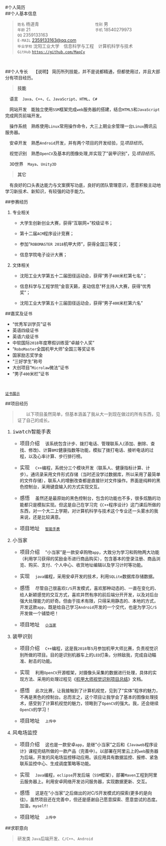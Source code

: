 #个人简历
<br>
##个人基本信息
>`姓名` 杨道青&emsp;&emsp;&emsp;&emsp;&emsp;&emsp;&emsp;&emsp;&emsp;&emsp;&emsp;&emsp;&emsp;`性别` 男<br>
>`年龄` 21&emsp;&emsp;&emsp;&emsp;&emsp;&emsp;&emsp;&emsp;&emsp;&emsp;&emsp;&emsp;&emsp;&emsp;&emsp;`手机` 18540279973<br>
>`QQ` 2359133163<br>
>`E-MAIL` 2359133163@qq.com<br>
>`毕业学校` 沈阳工业大学&emsp;信息科学与工程&emsp;计算机科学与技术<br>
>`GitHub` [`https://github.com/MapCy`](https://github.com/MapCy)
<br>

##个人专长
&emsp;【说明】 简历所列技能，并不是说都精通，但都使用过，并且大部分有项目经历。<br>
>**技能**

&emsp;<kbd>语言</kbd>&emsp;`Java`、`C++`、`C`、`JavaScript`、`HTML`、`C#`<br>

&emsp;<kbd>网站开发</kbd>&emsp;能独立使用`SSM`框架完成`web`服务器的搭建，结合`HTML5`和`JavaScript`完成网页前端开发。<br>

&emsp;<kbd>操作系统</kbd>&emsp;熟练使用`Linux`常用操作命令，大三上期业余管理一台`Linux`腾讯云服务器。<br>

&emsp;<kbd>安卓开发</kbd>&emsp;熟悉`Android`开发，并有两个项目的开发经验，见*项目经历*。<br>

&emsp;<kbd>视觉识别</kbd>&emsp;熟悉`OpenCV`及基本的图像处理,并实现了"装甲识别"，见*项目经历*。<br>

&emsp;<kbd>3D世界</kbd>&emsp;`Maya`、`Unity3D`
>**其它**

&emsp;有良好的口头表达能力与文案撰写功底，良好的团队管理意识，愿意积极主动地学习新技术、新知识，有较强的动手能力。
<br>

##参赛经历
1. 专业相关
    - 大学生创新创业大赛，获得“互联网+”校级证书；
   
    - 第十二届`ACM`程序设计竞赛；
   
    - 参加“`ROBOMASTER 2018`机甲大师”，获得全国三等奖；

    - 信息学院电子设计大赛；

2. 文体相关
    - 沈阳工业大学第五十二届田径运动会，获得“男子`400`米栏第七名”；
  
    - 信息科学与工程学院“金音天籁，麦动信息”杯主持人大赛，获得“优秀奖”；
    
    - 沈阳工业大学第五十三届田径运动会，获得“男子`400`米栏第六名”



##嘉奖及证书

* “优秀军训学员”证书
* 英语四级证书
* 英语六级证书
* 中软国际`2018`年度寒假训练营“卓越个人奖”
* “`RoboMaster`全国机甲大师”全国三等奖证书
* 国家励志奖学金
* “三好学生”称号
* 大创项目“`Microlaw`微法”证书
* “男子`400`米栏”证书
<br>

[`证书展示`](https://github.com/MapCy/resume/blob/master/award.jpg)

##项目经历
>&emsp;&emsp;以下项目虽然简单，但基本涵盖了我从大一到现在做过的所有东西，见证了自己的成长。

1. <font size="4px"><kbd>`iwatch`智能手表</kbd></font>

    - <font size="3px">项目介绍</font>&emsp;
该系统包含计步、拨打电话、管理联系人(添加、删除、查找、修改)、计算`BMI`健康指数等功能，模拟了拨打电话、接听电话的过程，以及心率计算、步行排行榜。


    - <font size="3px">实现</font>&emsp;
`C++`编程，系统分三个模块开发（联系人、健康指标计算、计步）。通讯录采用文件形式存储（当时还没学过数据库，所以采用了最简单的文件存储），联系人的增删改查都是直接针对文件操作。界面是纯粹的黑色控制台，采用键盘输入的方式实现交互。

    - <font size="3px">感悟</font>&emsp;
虽然还是最原始的黑色控制台，包含的功能也不多，很多炫酷的功能都只是模拟实现。但这是自己在学习完《`C++`程序设计》这门课后所做的东西，对一个大二上学期，对计算机科学与技术这个专业还一头雾水的我来说，还是比较满意。

    - <font size="3px">项目地址</font>&emsp;
[`智能手表`](https://github.com/MapCy/practice/tree/master/iwatchScreen)

2. <font size="4px"><kbd>小当家</kbd></font>
    - <font size="3px">项目介绍</font>&emsp;
“小当家”是一款安卓购物`app`，大致分为学习和购物两大功能（利用学习获得的奖励金币进行商品购买），包含基本的登录注册、商品浏览、购买、支付、个人中心、收货地址编辑以及学习计时等功能。

    - <font size="3px">实现</font>&emsp;
`java`编程，采用安卓开发的技术，利用`SQLite`数据库存储数据。

    - <font size="3px">感悟</font>&emsp;
尽管自己很喜欢`C/S`开发模式，喜欢那种动态的、一直在变化的、给人新颖感觉的交互方式，喜欢井然有序的前后端分开开发，以及对后台强大处理能力的好奇。但由于技术有限，只得采用静态的、本地的方式，开发这款`app`，既是给自己学习`Android`开发的一个交代，也是为学习`C/S`开发做一个铺垫吧！

    - <font size="3px">项目地址</font>&emsp;
[`小当家`](https://github.com/MapCy/practice/tree/master/Eat)

3. <font size="4px"><kbd>装甲识别</kbd></font>
    - <font size="3px">项目介绍</font>&emsp;
`C++`编程，这是我`2018`年`5`月参加机甲大师比赛，负责视觉识别所做的项目。目的是识别机器车上的`LED`灯条，分辨敌我，完成自动瞄准、射击的功能。

    - <font size="3px">实现</font>&emsp;
利用`OpenCV`开源框架，对摄像头采集的数据进行处理，具体的实现方法、采用的处理过程见《[机甲大师视觉识别项目总结](https://github.com/MapCy/techDoc)》文档。

    - <font size="3px">感悟</font>&emsp;
此次比赛，让我接触到了计算机视觉，见到了“实体”程序的魅力，不再是黑色的控制台。总而言之，这个项目让我学会了基本的图像处理技术，感受到了计算机视觉的魅力，领略到了`OpenCV`的强大。我，还会继续`OpenCV`的学习！

    - <font size="3px">项目地址</font>&emsp;
`上传中`

4. <font size="4px"><kbd>风电场监控</kbd></font>
    - <font size="3px">项目介绍</font>&emsp;
这也是一款安卓`app`，是继“小当家”之后和《`Javaweb`程序设计》课程完结所做的一款产品（完善中）。以部署在阿里云上的`web`服务器为后端，开发的风电场监控移动应用。该应用具有数据监控、报修、紧急联系监控中心、生成调度策略等功能。

    - <font size="3px">实现</font>&emsp;
`Java`编程，`eclipse`开发后端（`SSM`框架），部署`Maven`工程到阿里云服务器上。利用安卓网络开发访问服务器，实现数据更新、交互。

    - <font size="3px">感悟</font>&emsp;
这是在“小当家”之后做出的对C/S开发模式的探索(更多的是向往)，虽然项目还在完善中，但还是感谢自己愿意探索、愿意尝试的态度。加油，`myself!`

    - <font size="3px">项目地址</font>&emsp;
`上传中`


##求职意向
><kbd>研发类</kbd> `Java`后端开发、`C/C++`、`Android`


